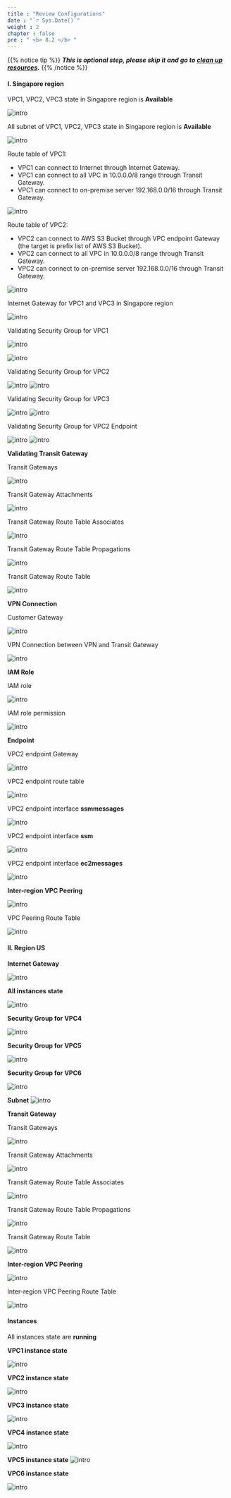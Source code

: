 ```yaml
---
title : "Review Configurations"
date : "`r Sys.Date()`"
weight : 2
chapter : false
pre : " <b> 8.2 </b> "
---
```


{{% notice tip %}}
***This is optional step, please skip it and go to [clean up resources](/9-cleanup).***
{{% /notice %}}

#### I. Singapore region
VPC1, VPC2, VPC3 state in Singapore region is **Available**

![intro](/aws-fcj/ws2/images/3.validating/vpc123_state.png)

All subnet of VPC1, VPC2, VPC3 state in Singapore region is **Available**

![intro](/aws-fcj/ws2/images/3.validating/vpc123_subnet.png)


Route table of VPC1:
- VPC1 can connect to Internet through Internet Gateway.
- VPC1 can connect to all VPC in 10.0.0.0/8 range through Transit Gateway.
- VPC1 can connect to on-premise server 192.168.0.0/16 through Transit Gateway.

![intro](/aws-fcj/ws2/images/3.validating/vpc1_rt.png)

Route table of VPC2:
- VPC2 can connect to AWS S3 Bucket through VPC endpoint Gateway (the target is prefix list of AWS S3 Bucket).
- VPC2 can connect to all VPC in 10.0.0.0/8 range through Transit Gateway.
- VPC2 can connect to on-premise server 192.168.0.0/16 through Transit Gateway.

![intro](/aws-fcj/ws2/images/3.validating/vpc2_rt.png)


Internet Gateway for VPC1 and VPC3 in Singapore region

![intro](/aws-fcj/ws2/images/3.validating/igw.png)


Validating Security Group for VPC1

![intro](/aws-fcj/ws2/images/3.validating/sg_vpc1_in.png)

![intro](/aws-fcj/ws2/images/3.validating/sg_vpc1_out.png)

Validating Security Group for VPC2

![intro](/aws-fcj/ws2/images/3.validating/sg_vpc2_in.png)
![intro](/aws-fcj/ws2/images/3.validating/sg_vpc2_out.png)

Validating Security Group for VPC3

![intro](/aws-fcj/ws2/images/3.validating/sg_vpc3_in.png)
![intro](/aws-fcj/ws2/images/3.validating/sg_vpc3_out.png)

Validating Security Group for VPC2 Endpoint

![intro](/aws-fcj/ws2/images/3.validating/sg_vpc2_endpoint_out.png)
![intro](/aws-fcj/ws2/images/3.validating/sg_vpc2_endpoint.png)


**Validating Transit Gateway**

Transit Gateways

![intro](/aws-fcj/ws2/images/3.validating/tgw.png)

Transit Gateway Attachments

![intro](/aws-fcj/ws2/images/3.validating/tgw_peering.png)

Transit Gateway Route Table Associates

![intro](/aws-fcj/ws2/images/3.validating/tgw_rt_acc.png)

Transit Gateway Route Table Propagations

![intro](/aws-fcj/ws2/images/3.validating/tgw_rt_pro.png)


Transit Gateway Route Table

![intro](/aws-fcj/ws2/images/3.validating/tgw_rt.png)


**VPN Connection**

Customer Gateway

![intro](/aws-fcj/ws2/images/3.validating/cgw.png)

VPN Connection between VPN and Transit Gateway

![intro](/aws-fcj/ws2/images/3.validating/transit_vpn.png)



**IAM Role**

IAM role

![intro](/aws-fcj/ws2/images/3.validating/iam_role.png)

IAM role permission

![intro](/aws-fcj/ws2/images/3.validating/iam_role_permission.png)


**Endpoint**

VPC2 endpoint Gateway

![intro](/aws-fcj/ws2/images/3.validating/endpoint.png)

VPC2 endpoint route table

![intro](/aws-fcj/ws2/images/3.validating/endpoint_rt.png)

VPC2 endpoint interface **ssmmessages**

![intro](/aws-fcj/ws2/images/3.validating/endpoint_itf1.png)

VPC2 endpoint interface **ssm**

![intro](/aws-fcj/ws2/images/3.validating/endpoint_itf2.png)

VPC2 endpoint interface **ec2messages**

![intro](/aws-fcj/ws2/images/3.validating/endpoint_itf3.png)



**Inter-region VPC Peering**

![intro](/aws-fcj/ws2/images/3.validating/vpc_peering.png)

VPC Peering Route Table

![intro](/aws-fcj/ws2/images/3.validating/vpc_peering_rt.png)









#### II. Region US

**Internet Gateway**

![intro](/aws-fcj/ws2/images/3.validating/us_igw.png)

**All instances state**

![intro](/aws-fcj/ws2/images/3.validating/us_instance.png)

**Security Group for VPC4**

![intro](/aws-fcj/ws2/images/3.validating/us_sg_vpc4_in.png)

**Security Group for VPC5**

![intro](/aws-fcj/ws2/images/3.validating/us_sg_vpc5_in.png.png)

**Security Group for VPC6**

![intro](/aws-fcj/ws2/images/3.validating/us_sg_vpc6_in.png)

**Subnet**
![intro](/aws-fcj/ws2/images/3.validating/us_sn.png)

**Transit Gateway**

Transit Gateways

![intro](/aws-fcj/ws2/images/3.validating/us_tgw.png)

Transit Gateway Attachments

![intro](/aws-fcj/ws2/images/3.validating/us_tgw_attachment.png)

Transit Gateway Route Table Associates

![intro](/aws-fcj/ws2/images/3.validating/us_tgw_rt_ass.png)

Transit Gateway Route Table Propagations

![intro](/aws-fcj/ws2/images/3.validating/us_tgw_rt_pro.png)

Transit Gateway Route Table

![intro](/aws-fcj/ws2/images/3.validating/us_tgw_rt.png)


**Inter-region VPC Peering**

![intro](/aws-fcj/ws2/images/3.validating/us_vpc.png)

Inter-region VPC Peering Route Table

![intro](/aws-fcj/ws2/images/3.validating/us_vpc_peering_rt.png)


#### Instances
All instances state are **running**

**VPC1 instance state** 

![intro](/aws-fcj/ws2/images/3.validating/instance1.png)

**VPC2 instance state** 

![intro](/aws-fcj/ws2/images/3.validating/instance2.png)

**VPC3 instance state** 

![intro](/aws-fcj/ws2/images/3.validating/instance3.png)

**VPC4 instance state** 

![intro](/aws-fcj/ws2/images/3.validating/instance4.png)

**VPC5 instance state** 
![intro](/aws-fcj/ws2/images/3.validating/instance6.png)

**VPC6 instance state** 

![intro](/aws-fcj/ws2/images/3.validating/instance5.png)



